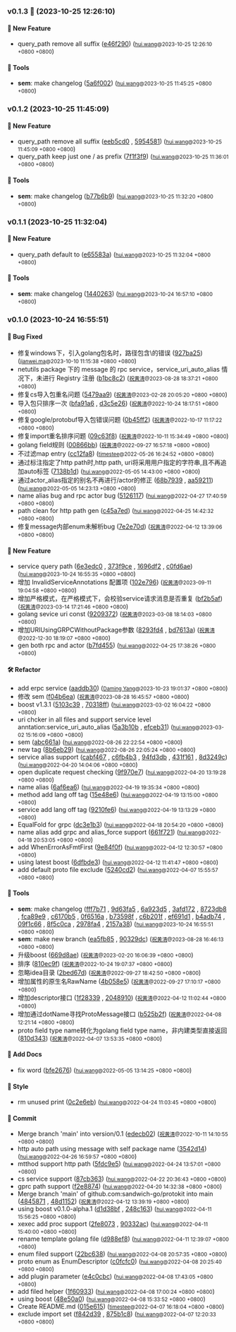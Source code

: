 ### v0.1.3 🌈 (2023-10-25 12:26:10)

#### 🚀  New Feature
  * query_path remove all suffix ([e46f290](https://github.com/sandwich-go/protokit/commit/e46f2902b0e06b510016cea7d01ed63a073ae3d7)) (<small>[hui.wang](hui.wang@centurygame.com)@2023-10-25 12:26:10 &#43;0800 &#43;0800</small>)

#### 🤖  Tools
  * **sem**: make changelog ([5a6f002](https://github.com/sandwich-go/protokit/commit/5a6f0028cdecf42a766a68f93dcbe163f4e5498a)) (<small>[hui.wang](hui.wang@centurygame.com)@2023-10-25 11:45:25 &#43;0800 &#43;0800</small>)

### v0.1.2 (2023-10-25 11:45:09)

#### 🚀  New Feature
  * query_path remove all suffix ([eeb5cd0](https://github.com/sandwich-go/protokit/commit/eeb5cd0a61980c20151908dfce92f9230d8da2f1) , [5954581](https://github.com/sandwich-go/protokit/commit/5954581f481282b20eae08a6cfa27cf0988fa691)) (<small>[hui.wang](hui.wang@centurygame.com)@2023-10-25 11:45:09 &#43;0800 &#43;0800</small>)
  * query_path keep just one / as prefix ([7f1f3f9](https://github.com/sandwich-go/protokit/commit/7f1f3f9ecb9313c3541b9770daf32049ad0fe0b9)) (<small>[hui.wang](hui.wang@centurygame.com)@2023-10-25 11:36:01 &#43;0800 &#43;0800</small>)

#### 🤖  Tools
  * **sem**: make changelog ([b77b6b9](https://github.com/sandwich-go/protokit/commit/b77b6b9fee2ada0ad780901f26f268512be13098)) (<small>[hui.wang](hui.wang@centurygame.com)@2023-10-25 11:32:20 &#43;0800 &#43;0800</small>)

### v0.1.1 (2023-10-25 11:32:04)

#### 🚀  New Feature
  * query_path default to ([e65583a](https://github.com/sandwich-go/protokit/commit/e65583a3688fc98e42f3ba314b3983326c2102b2)) (<small>[hui.wang](hui.wang@centurygame.com)@2023-10-25 11:32:04 &#43;0800 &#43;0800</small>)

#### 🤖  Tools
  * **sem**: make changelog ([1440263](https://github.com/sandwich-go/protokit/commit/1440263434045311981bb0d0190f38ee8ffb46f7)) (<small>[hui.wang](hui.wang@centurygame.com)@2023-10-24 16:57:10 &#43;0800 &#43;0800</small>)

### v0.1.0 (2023-10-24 16:55:51)

#### 🐛  Bug Fixed
  * 修复windows下，引入golang包名时，路径包含\的错误 ([927ba25](https://github.com/sandwich-go/protokit/commit/927ba259bb5a216ce09405fccc91ebbe9aa2d31a)) (<small>[jianwei.ma](jianwei.ma@centurygame.com)@2023-10-10 11:15:38 &#43;0800 &#43;0800</small>)
  * netutils package 下的 message 的 rpc service，service_uri_auto_alias 情况下，未进行 Registry 注册 ([b1bc8c2](https://github.com/sandwich-go/protokit/commit/b1bc8c2fd970c2974d6e6f38a49400227292383c)) (<small>[祝黄清](huangqing.zhu@centurygame.com)@2023-08-28 18:37:21 &#43;0800 &#43;0800</small>)
  * 修复cs导入包重名问题 ([5479aa9](https://github.com/sandwich-go/protokit/commit/5479aa9183228f73df61990d1b9b581d47beac8c)) (<small>[祝黄清](huangqing.zhu@centurygame.com)@2023-02-28 20:05:20 &#43;0800 &#43;0800</small>)
  * 导入包只排序一次 ([bfa91a6](https://github.com/sandwich-go/protokit/commit/bfa91a6718fb7a1e47ae7c37ca275dfbb5bb09f6) , [d3c5e26](https://github.com/sandwich-go/protokit/commit/d3c5e26982050e269f2d11144e1f8a166f087182)) (<small>[祝黄清](huangqing.zhu@centurygame.com)@2022-10-24 18:17:51 &#43;0800 &#43;0800</small>)
  * 修复google/protobuf导入包错误问题 ([0b45ff2](https://github.com/sandwich-go/protokit/commit/0b45ff26603fc2d592cc68f93c7821ff3a1b1f93)) (<small>[祝黄清](huangqing.zhu@centurygame.com)@2022-10-17 11:17:22 &#43;0800 &#43;0800</small>)
  * 修复import重名排序问题 ([09c63f8](https://github.com/sandwich-go/protokit/commit/09c63f86b5af6a5eb06c10e5fd032e192a3d8f76)) (<small>[祝黄清](huangqing.zhu@centurygame.com)@2022-10-11 15:34:49 &#43;0800 &#43;0800</small>)
  * golang field规则 ([00866bb](https://github.com/sandwich-go/protokit/commit/00866bb0d9e731fad17009974914883debece926)) (<small>[祝黄清](huangqing.zhu@centurygame.com)@2022-09-27 16:57:18 &#43;0800 &#43;0800</small>)
  * 不过滤map entry ([cc12fa8](https://github.com/sandwich-go/protokit/commit/cc12fa82c1d765ccf703c43c3cee77f98325adf8)) (<small>[timestee](19310233&#43;timestee@users.noreply.github.com)@2022-05-26 16:24:52 &#43;0800 &#43;0800</small>)
  * 通过标注指定了http path时,http path, uri将采用用户指定的字符串,且不再追加auto标签 ([7138b1d](https://github.com/sandwich-go/protokit/commit/7138b1d186367b42bc4eafab75cd3b859b711e61)) (<small>[hui.wang](hui.wang@funplus.com)@2022-05-05 14:43:00 &#43;0800 &#43;0800</small>)
  * 通过actor_alias指定的别名不再进行/actor的修正 ([68b7939](https://github.com/sandwich-go/protokit/commit/68b79397d86dd0dabb0fdd009c2fcd7e63daeea3) , [aa59211](https://github.com/sandwich-go/protokit/commit/aa59211ecf2ce56825a00fcad925655014f3a892)) (<small>[hui.wang](hui.wang@funplus.com)@2022-05-05 14:23:13 &#43;0800 &#43;0800</small>)
  * name alias bug and rpc actor bug ([5126117](https://github.com/sandwich-go/protokit/commit/51261177ff733b441765e7d1859a985a03287d5c)) (<small>[hui.wang](hui.wang@funplus.com)@2022-04-27 17:40:59 &#43;0800 &#43;0800</small>)
  * path clean for http path gen ([c45a7ed](https://github.com/sandwich-go/protokit/commit/c45a7ed8a7963a76c50c80f6f2138033900b8bf0)) (<small>[hui.wang](hui.wang@funplus.com)@2022-04-25 14:42:32 &#43;0800 &#43;0800</small>)
  * 修复message内部enum未解析bug ([7e2e70d](https://github.com/sandwich-go/protokit/commit/7e2e70df0356cb521a647a423bfd22119433cd13)) (<small>[祝黄清](huangqing.zhu@centurygame.com)@2022-04-12 13:39:06 &#43;0800 &#43;0800</small>)

#### 🚀  New Feature
  * service query path ([6e3edc0](https://github.com/sandwich-go/protokit/commit/6e3edc07e1a70c233d42bd021457fcdb1164bbe7) , [373f9ce](https://github.com/sandwich-go/protokit/commit/373f9ce1734b5cc021bf34e0e4e214e036b29719) , [1696df2](https://github.com/sandwich-go/protokit/commit/1696df235c14e9ce0e66eb727438ef8cfa374e6b) , [c0fd6ae](https://github.com/sandwich-go/protokit/commit/c0fd6ae89202a57a4209b3db6fc849d446adebc1)) (<small>[hui.wang](hui.wang@centurygame.com)@2023-10-24 16:55:35 &#43;0800 &#43;0800</small>)
  * 增加 InvalidServiceAnnotations 配置项 ([102e796](https://github.com/sandwich-go/protokit/commit/102e7963cbc4cb0d8f06daf55fbefb744d1eb1bc)) (<small>[祝黄清](huangqing.zhu@centurygame.com)@2023-09-11 19:04:58 &#43;0800 &#43;0800</small>)
  * 增加严格模式，在严格模式下，会校验service请求消息是否重复 ([bf2b5af](https://github.com/sandwich-go/protokit/commit/bf2b5af831b9d6709d33c5645822333406af1c41)) (<small>[祝黄清](huangqing.zhu@centurygame.com)@2023-03-14 17:21:46 &#43;0800 &#43;0800</small>)
  * golang sevice uri const ([9209372](https://github.com/sandwich-go/protokit/commit/92093722c383005dd2c9a75a9cb0d0838b6f381a)) (<small>[祝黄清](huangqing.zhu@centurygame.com)@2023-03-08 18:14:03 &#43;0800 &#43;0800</small>)
  * 增加URIUsingGRPCWithoutPackage参数 ([8293fd4](https://github.com/sandwich-go/protokit/commit/8293fd48eaf4cefff4b7c31234f94bb6c5bf0612) , [bd7613a](https://github.com/sandwich-go/protokit/commit/bd7613a5fcccb3e5e1db3b4e032db6bc71a6c61d)) (<small>[祝黄清](huangqing.zhu@centurygame.com)@2022-12-30 18:19:07 &#43;0800 &#43;0800</small>)
  * gen both rpc and actor ([b7fd455](https://github.com/sandwich-go/protokit/commit/b7fd4557bdc07ab3f23f81460eb2b528c9436003)) (<small>[hui.wang](hui.wang@funplus.com)@2022-04-25 17:38:26 &#43;0800 &#43;0800</small>)

#### 🛠  Refactor
  * add erpc service ([aaddb30](https://github.com/sandwich-go/protokit/commit/aaddb30038fd0f35b6d74b3ffc0a2327339533ad)) (<small>[Daming Yang](daming.yang@centurygame.com)@2023-10-23 19:01:37 &#43;0800 &#43;0800</small>)
  * 修改 sem ([f04b6ea](https://github.com/sandwich-go/protokit/commit/f04b6eac02b90cfacf3777367028334cf1105b38)) (<small>[祝黄清](huangqing.zhu@centurygame.com)@2023-08-28 16:45:57 &#43;0800 &#43;0800</small>)
  * boost v1.3.1 ([5103c39](https://github.com/sandwich-go/protokit/commit/5103c3941b2a42c76d84021a0b4783ac74391e4b) , [70318ff](https://github.com/sandwich-go/protokit/commit/70318ffeea517156960a28037e29fee5431b3c3e)) (<small>[hui.wang](hui.wang@centurygame.com)@2023-03-02 16:04:22 &#43;0800 &#43;0800</small>)
  * uri chcker in all files and support service level anntation:service_uri_auto_alias ([5a3b10b](https://github.com/sandwich-go/protokit/commit/5a3b10b86e5ee3666dea4343d2e6a8731f91a96e) , [efceb31](https://github.com/sandwich-go/protokit/commit/efceb3191d010cb149773f71ceeb406636c905bd)) (<small>[hui.wang](hui.wang@centurygame.com)@2023-03-02 15:16:09 &#43;0800 &#43;0800</small>)
  * sem ([abc661a](https://github.com/sandwich-go/protokit/commit/abc661ac04e2a40b4003feaf6aa84a8d6fa4a0af)) (<small>[hui.wang](hui.wang@centurygame.com)@2022-08-26 22:22:54 &#43;0800 &#43;0800</small>)
  * new tag ([8b6eb29](https://github.com/sandwich-go/protokit/commit/8b6eb29b16bda2bb6f41b530fd7b973eafb1bb24)) (<small>[hui.wang](hui.wang@centurygame.com)@2022-08-26 22:05:24 &#43;0800 &#43;0800</small>)
  * service alias support ([cabf467](https://github.com/sandwich-go/protokit/commit/cabf467a77145c8e4658ee6d42271910ad02c0da) , [c6fb4b3](https://github.com/sandwich-go/protokit/commit/c6fb4b359d02b37a7a1549ff6340b4902c15ae12) , [94fd3db](https://github.com/sandwich-go/protokit/commit/94fd3db2b116eb9e8d702e16c1f4ee38dbd80c2b) , [431f161](https://github.com/sandwich-go/protokit/commit/431f161718becbdf94253bbd9c85c86f96ad7765) , [8d3249c](https://github.com/sandwich-go/protokit/commit/8d3249c31b2a68694fb6c3459bb4231b0434fdcd)) (<small>[hui.wang](hui.wang@funplus.com)@2022-04-20 14:04:06 &#43;0800 &#43;0800</small>)
  * open duplicate request checking ([9f970e7](https://github.com/sandwich-go/protokit/commit/9f970e77e247a11ce69df39ba3acb1f07588d013)) (<small>[hui.wang](hui.wang@funplus.com)@2022-04-20 13:19:28 &#43;0800 &#43;0800</small>)
  * name alias ([6af6ea6](https://github.com/sandwich-go/protokit/commit/6af6ea6d2b5ee2530652c534aa60cd84cc545b32)) (<small>[hui.wang](hui.wang@funplus.com)@2022-04-19 19:35:34 &#43;0800 &#43;0800</small>)
  * method add lang off tag ([15e48e6](https://github.com/sandwich-go/protokit/commit/15e48e6e0eb2dd5647a55343735a185a147b72c4)) (<small>[hui.wang](hui.wang@funplus.com)@2022-04-19 13:15:00 &#43;0800 &#43;0800</small>)
  * service add lang off tag ([9210fe6](https://github.com/sandwich-go/protokit/commit/9210fe69554a97e59b5637d09eaba1d22ca30f46)) (<small>[hui.wang](hui.wang@funplus.com)@2022-04-19 13:13:29 &#43;0800 &#43;0800</small>)
  * EqualFold for grpc ([dc3e1b3](https://github.com/sandwich-go/protokit/commit/dc3e1b3c730d9984c82502c3b6f42d3dab4037cf)) (<small>[hui.wang](hui.wang@funplus.com)@2022-04-18 20:54:20 &#43;0800 &#43;0800</small>)
  * name alias add grpc and alias_force support ([661f721](https://github.com/sandwich-go/protokit/commit/661f72123cd5b7828134d0d0844b12b9300d4834)) (<small>[hui.wang](hui.wang@funplus.com)@2022-04-18 20:53:05 &#43;0800 &#43;0800</small>)
  * add WhenErrorAsFmtFirst ([9e84f0f](https://github.com/sandwich-go/protokit/commit/9e84f0ff0f1e09751c0dc7908edb88c329e4ffdf)) (<small>[hui.wang](hui.wang@funplus.com)@2022-04-12 12:30:57 &#43;0800 &#43;0800</small>)
  * using latest boost ([6dfbde3](https://github.com/sandwich-go/protokit/commit/6dfbde3a15d1b420748717e827d22c881d285d27)) (<small>[hui.wang](hui.wang@funplus.com)@2022-04-12 11:41:47 &#43;0800 &#43;0800</small>)
  * add default proto file exclude ([5240cd2](https://github.com/sandwich-go/protokit/commit/5240cd2601bb36595bc8f981e572ca3572288a83)) (<small>[hui.wang](hui.wang@funplus.com)@2022-04-07 15:55:57 &#43;0800 &#43;0800</small>)

#### 🤖  Tools
  * **sem**: make changelog ([fff7b71](https://github.com/sandwich-go/protokit/commit/fff7b7168af373392cba7aa4f5ba432916684d73) , [9d63fa5](https://github.com/sandwich-go/protokit/commit/9d63fa58647329ee22a496ad431f9a2dad1a3f2c) , [6a923d5](https://github.com/sandwich-go/protokit/commit/6a923d52f438d9783e2b41fd39911cb61c7fc645) , [3afd172](https://github.com/sandwich-go/protokit/commit/3afd17216f241a138ab3febc313c0a0d77467bbe) , [8723db8](https://github.com/sandwich-go/protokit/commit/8723db8dd4319019f291fd0d62fd4dce338cbd9a) , [fca89e9](https://github.com/sandwich-go/protokit/commit/fca89e92be7ed7c7c65d4fed2f134e53de4dc480) , [c6170b5](https://github.com/sandwich-go/protokit/commit/c6170b5ecbc7be4698d0c0239b416b0410d773b7) , [0f6516a](https://github.com/sandwich-go/protokit/commit/0f6516a4de07f0b55333c8be1420ad20c6dff88b) , [b73598f](https://github.com/sandwich-go/protokit/commit/b73598f31ed108c7cfde655973a2bed0c9fb4eff) , [c6b201f](https://github.com/sandwich-go/protokit/commit/c6b201fc3f8d1a248ff15147448bf62c6787b75f) , [ef691d1](https://github.com/sandwich-go/protokit/commit/ef691d15148e5540f2c0b4eec542658910b07a10) , [b4adb74](https://github.com/sandwich-go/protokit/commit/b4adb7468c869768d43c81291e843edc42071fa7) , [09f1c66](https://github.com/sandwich-go/protokit/commit/09f1c662fc6ab4ed5e9635b59a279337ab6fa458) , [8f5c0ca](https://github.com/sandwich-go/protokit/commit/8f5c0ca2bb8696b724a3a919ae2126efb14470a2) , [2978fa4](https://github.com/sandwich-go/protokit/commit/2978fa4be13ba31286dcc86222cd06196be287ae) , [2157a38](https://github.com/sandwich-go/protokit/commit/2157a38250cfa92a1d8ebbb606e244ee0f0b1e3f)) (<small>[hui.wang](hui.wang@centurygame.com)@2023-10-24 16:55:51 &#43;0800 &#43;0800</small>)
  * **sem**: make new branch ([ea5fb85](https://github.com/sandwich-go/protokit/commit/ea5fb85978a872e8a1de2ab40d59b6cede5548d4) , [90329dc](https://github.com/sandwich-go/protokit/commit/90329dcb829bbef8f0bb49e47d7a6a7d071f003d)) (<small>[祝黄清](huangqing.zhu@centurygame.com)@2023-08-28 16:46:13 &#43;0800 &#43;0800</small>)
  * 升级boost ([669d8ae](https://github.com/sandwich-go/protokit/commit/669d8ae1735e160177e75928e09911bbe17669cf)) (<small>[祝黄清](huangqing.zhu@centurygame.com)@2023-02-20 16:06:39 &#43;0800 &#43;0800</small>)
  * 排序 ([810ec9f](https://github.com/sandwich-go/protokit/commit/810ec9fc5c28bab50fe2d4eda71618f5c1afc309)) (<small>[祝黄清](huangqing.zhu@centurygame.com)@2022-10-24 19:07:37 &#43;0800 &#43;0800</small>)
  * 忽略idea目录 ([2bed67d](https://github.com/sandwich-go/protokit/commit/2bed67d4d7046457c94b3f4e00085253b7631444)) (<small>[祝黄清](huangqing.zhu@centurygame.com)@2022-09-27 18:42:50 &#43;0800 &#43;0800</small>)
  * 增加属性的原生名RawName ([4b058e5](https://github.com/sandwich-go/protokit/commit/4b058e51ea8dc66df54fc86a339f52aa11aea302)) (<small>[祝黄清](huangqing.zhu@centurygame.com)@2022-09-27 17:10:17 &#43;0800 &#43;0800</small>)
  * 增加descriptor接口 ([1f28339](https://github.com/sandwich-go/protokit/commit/1f28339470c2735474c4e75f2b97f878725a6611) , [2048910](https://github.com/sandwich-go/protokit/commit/204891043e6e01dd1590632e7e5d91abbc79fc86)) (<small>[祝黄清](huangqing.zhu@centurygame.com)@2022-04-12 11:02:44 &#43;0800 &#43;0800</small>)
  * 增加通过dotName寻找ProtoMessage接口 ([b525b2f](https://github.com/sandwich-go/protokit/commit/b525b2f1a13ce8b5fd41c6122d6d77fa4d273a57)) (<small>[祝黄清](huangqing.zhu@centurygame.com)@2022-04-08 12:21:14 &#43;0800 &#43;0800</small>)
  * proto field type name转化为golang field type name，非内建类型直接返回 ([810d343](https://github.com/sandwich-go/protokit/commit/810d34395cdca2c978f957eb8b6c1f6698b0b6d3)) (<small>[祝黄清](huangqing.zhu@centurygame.com)@2022-04-07 13:53:35 &#43;0800 &#43;0800</small>)

#### 📝  Add Docs
  * fix word ([bfe2676](https://github.com/sandwich-go/protokit/commit/bfe267638d9bcbe334e01d41b1aa1656a06a8f13)) (<small>[hui.wang](hui.wang@funplus.com)@2022-05-05 13:14:25 &#43;0800 &#43;0800</small>)

#### 🛁  Style
  * rm unused print ([0c2e6eb](https://github.com/sandwich-go/protokit/commit/0c2e6eb5f4e9aa166488c5b8614ccc50ee27e931)) (<small>[hui.wang](hui.wang@funplus.com)@2022-04-24 11:03:45 &#43;0800 &#43;0800</small>)

#### 💪  Commit
  * Merge branch 'main' into version/0.1 ([edecb02](https://github.com/sandwich-go/protokit/commit/edecb02a1d921a94dadec2cad104106b197b7a4b)) (<small>[祝黄清](huangqing.zhu@centurygame.com)@2022-10-11 14:10:55 &#43;0800 &#43;0800</small>)
  * http auto path using message with self package name ([3542d14](https://github.com/sandwich-go/protokit/commit/3542d146a9d77a650f5df08eee40044a7b15d4b0)) (<small>[hui.wang](hui.wang@funplus.com)@2022-04-26 16:59:57 &#43;0800 &#43;0800</small>)
  * mtthod support http path ([5fdc9e5](https://github.com/sandwich-go/protokit/commit/5fdc9e5436c43967901a3322858cb4b3bf780217)) (<small>[hui.wang](hui.wang@funplus.com)@2022-04-24 13:57:01 &#43;0800 &#43;0800</small>)
  * cs service support ([87cb363](https://github.com/sandwich-go/protokit/commit/87cb363d0cf84883c3c31aa523629bfa85a6aec7)) (<small>[hui.wang](hui.wang@funplus.com)@2022-04-22 20:36:43 &#43;0800 &#43;0800</small>)
  * gprc path support ([f2e8874](https://github.com/sandwich-go/protokit/commit/f2e8874efc4a66287f0b6df5ed8cb59796c58e49)) (<small>[hui.wang](hui.wang@funplus.com)@2022-04-20 14:32:38 &#43;0800 &#43;0800</small>)
  * Merge branch 'main' of github.com:sandwich-go/protokit into main ([4845871](https://github.com/sandwich-go/protokit/commit/48458711a3b400e96bd6df456a4699888ebee771) , [48d1152](https://github.com/sandwich-go/protokit/commit/48d115212a6c8eb6dbc00625f7bf47645f30b2bb)) (<small>[祝黄清](huangqing.zhu@centurygame.com)@2022-04-12 13:39:19 &#43;0800 &#43;0800</small>)
  * using boost v0.1.0-alpha.1 ([d1d38bf](https://github.com/sandwich-go/protokit/commit/d1d38bfbf205ac5c2a264d9595ef5fa13426e704) , [248c163](https://github.com/sandwich-go/protokit/commit/248c1630bc61e52a11c012267408715880ecb75b)) (<small>[hui.wang](hui.wang@funplus.com)@2022-04-11 15:56:25 &#43;0800 &#43;0800</small>)
  * xexec add proc support ([2fe8073](https://github.com/sandwich-go/protokit/commit/2fe807386b8609c3091302c85ba3c33d168cfdbf) , [90332ac](https://github.com/sandwich-go/protokit/commit/90332ac5ace7f046e70915c33ae6703545918824)) (<small>[hui.wang](hui.wang@funplus.com)@2022-04-11 15:40:00 &#43;0800 &#43;0800</small>)
  * rename template golang file ([d988ef8](https://github.com/sandwich-go/protokit/commit/d988ef8f7227c93426bece037973801dc69104cb)) (<small>[hui.wang](hui.wang@funplus.com)@2022-04-11 12:39:07 &#43;0800 &#43;0800</small>)
  * enum filed support ([22bc638](https://github.com/sandwich-go/protokit/commit/22bc638a629b51bd23ea62111ee0579186335d1b)) (<small>[hui.wang](hui.wang@funplus.com)@2022-04-08 20:57:35 &#43;0800 &#43;0800</small>)
  * proto enum as EnumDescriptor ([c0fcfc0](https://github.com/sandwich-go/protokit/commit/c0fcfc0e979ae75aa6995291a44421b2d47abb1b)) (<small>[hui.wang](hui.wang@funplus.com)@2022-04-08 20:25:40 &#43;0800 &#43;0800</small>)
  * add plugin parameter ([e4c0cbc](https://github.com/sandwich-go/protokit/commit/e4c0cbc076259c133ac4b372a0263bf4acd62315)) (<small>[hui.wang](hui.wang@funplus.com)@2022-04-08 17:43:05 &#43;0800 &#43;0800</small>)
  * add filed helper ([1f60933](https://github.com/sandwich-go/protokit/commit/1f6093344eb17345f147f0a544eccbf5267b49cf)) (<small>[hui.wang](hui.wang@funplus.com)@2022-04-08 17:00:24 &#43;0800 &#43;0800</small>)
  * using boost ([48e50a0](https://github.com/sandwich-go/protokit/commit/48e50a056382476165c620579fda6746e318184f)) (<small>[hui.wang](hui.wang@funplus.com)@2022-04-08 15:33:52 &#43;0800 &#43;0800</small>)
  * Create README.md ([015e615](https://github.com/sandwich-go/protokit/commit/015e615f7f2611ef97be541dfeffb58f50681123)) (<small>[timestee](19310233&#43;timestee@users.noreply.github.com)@2022-04-07 16:18:04 &#43;0800 &#43;0800</small>)
  * exclude import set ([f842d39](https://github.com/sandwich-go/protokit/commit/f842d39d71623aee06e9454c6f38da7eccb5a620) , [875b1c8](https://github.com/sandwich-go/protokit/commit/875b1c8bf3e0fbed6391b5ce200f176ea7e3cc44)) (<small>[hui.wang](hui.wang@funplus.com)@2022-04-07 12:20:33 &#43;0800 &#43;0800</small>)



